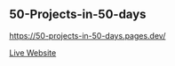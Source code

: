 ## 50-Projects-in-50-days ##

<https://50-projects-in-50-days.pages.dev/>

[Live Website](https://50-projects-in-50-days.pages.dev/)


<!-- All changes updated -->